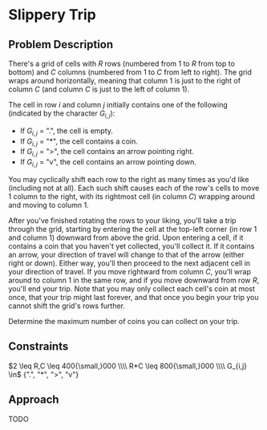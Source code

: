 # Slippery Trip

## Problem Description

There's a grid of cells with $R$ rows (numbered from $1$ to $R$ from top to bottom) and $C$ columns (numbered from $1$ to $C$ from left to right). The grid wraps around horizontally, meaning that column $1$ is just to the right of column $C$ (and column $C$ is just to the left of column $1$).

The cell in row $i$ and column $j$ initially contains one of the following (indicated by the character $G_{i,j}$):
- If $G_{i,j}$ = "$.$", the cell is empty.
- If $G_{i,j}$ = "$*$", the cell contains a coin.
- If $G_{i,j}$ = ">", the cell contains an arrow pointing right.
- If $G_{i,j}$ = "v", the cell contains an arrow pointing down.

You may cyclically shift each row to the right as many times as you'd like (including not at all). Each such shift causes each of the row's cells to move $1$ column to the right, with its rightmost cell (in column $C$) wrapping around and moving to column $1$.

After you've finished rotating the rows to your liking, you'll take a trip through the grid, starting by entering the cell at the top-left corner (in row $1$ and column $1$) downward from above the grid. Upon entering a cell, if it contains a coin that you haven't yet collected, you'll collect it. If it contains an arrow, your direction of travel will change to that of the arrow (either right or down). Either way, you'll then proceed to the next adjacent cell in your direction of travel. If you move rightward from column $C$, you'll wrap around to column $1$ in the same row, and if you move downward from row $R$, you'll end your trip. Note that you may only collect each cell's coin at most once, that your trip might last forever, and that once you begin your trip you cannot shift the grid's rows further.

Determine the maximum number of coins you can collect on your trip.

## Constraints

$2 \leq R,C \leq 400{\small,}000 \\\\ R*C \leq 800{\small,}000 \\\\ G_{i,j} \in$ {"$.$", "$*$", ">", "v"}

## Approach

TODO